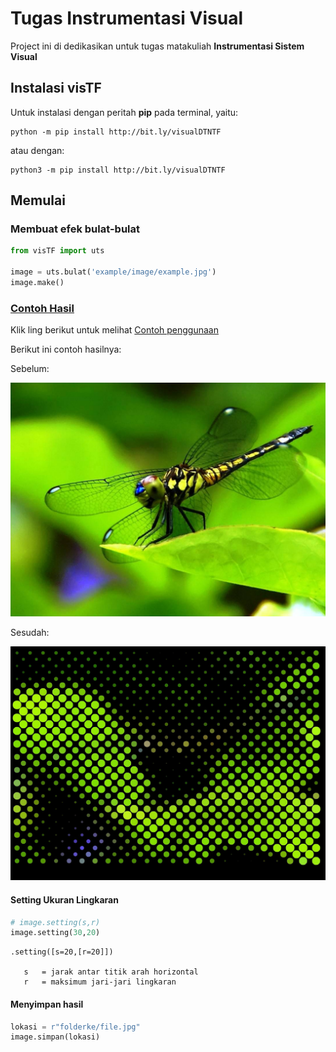 # Tugas Instrumentasi Visual

Project ini di dedikasikan untuk tugas matakuliah **Instrumentasi Sistem Visual**

## Instalasi visTF


Untuk instalasi dengan peritah **pip** pada terminal, yaitu:

```
python -m pip install http://bit.ly/visualDTNTF 
```

atau dengan:

```
python3 -m pip install http://bit.ly/visualDTNTF
```

## Memulai

### Membuat efek bulat-bulat

```python
from visTF import uts

image = uts.bulat('example/image/example.jpg')
image.make()
```

### [Contoh Hasil](example/ipynb)

Klik ling berikut untuk melihat [Contoh penggunaan](example/ipynb)

Berikut ini contoh hasilnya:

Sebelum:

![before](example/image/example.jpg)

Sesudah:

![before](example/result/example.jpg)

#### Setting Ukuran Lingkaran

```python
# image.setting(s,r)
image.setting(30,20)
```

```
.setting([s=20,[r=20]])

   s   = jarak antar titik arah horizontal
   r   = maksimum jari-jari lingkaran
```

#### Menyimpan hasil

```python
lokasi = r"folderke/file.jpg"
image.simpan(lokasi)
```



